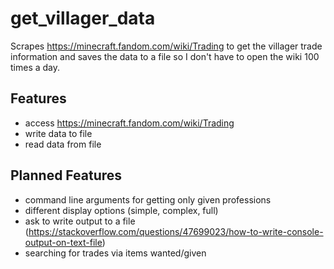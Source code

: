 # get_villager_data

Scrapes https://minecraft.fandom.com/wiki/Trading to get the villager trade information and saves the data to a file so I don't have to open the wiki 100 times a day.

## Features
* access https://minecraft.fandom.com/wiki/Trading
* write data to file
* read data from file

## Planned Features
* command line arguments for getting only given professions
* different display options (simple, complex, full)
* ask to write output to a file (https://stackoverflow.com/questions/47699023/how-to-write-console-output-on-text-file)
* searching for trades via items wanted/given